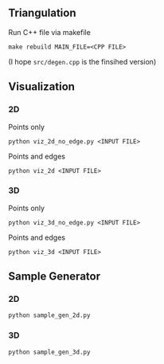 ## Triangulation

Run C++ file via makefile

```
make rebuild MAIN_FILE=<CPP FILE>
```

(I hope `src/degen.cpp` is the finsihed version)

## Visualization

### 2D

Points only

```
python viz_2d_no_edge.py <INPUT FILE>
```

Points and edges

```
python viz_2d <INPUT FILE>
```

### 3D

Points only

```
python viz_3d_no_edge.py <INPUT FILE>
```

Points and edges

```
python viz_3d <INPUT FILE>
```

## Sample Generator

### 2D

```
python sample_gen_2d.py
```

### 3D

```
python sample_gen_3d.py
```
